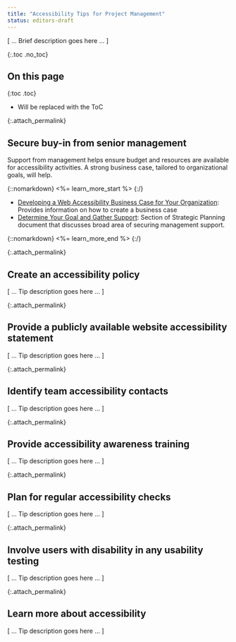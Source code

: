 ```yaml
---
title: "Accessibility Tips for Project Management"
status: editors-draft
---
```


[ ... Brief description goes here ... ]

{:.toc .no_toc}
## On this page

{:toc .toc}
* Will be replaced with the ToC

<!-- TODO: Consider moving buy-in and policy activities to advocacy -->

{:.attach_permalink}
## Secure buy-in from senior management

Support from management helps ensure budget and resources are available for accessibility activities. A strong business case, tailored to organizational goals, will help.

{::nomarkdown}
<%= learn_more_start %>
{:/}

* [Developing a Web Accessibility Business Case for Your Organization](http://www.w3.org/WAI/bcase/Overview.html): Provides information on how to create a business case
* [Determine Your Goal and Gather Support](http://www.w3.org/WAI/impl/#goal): Section of Strategic Planning document that discusses broad area of securing management support.

{::nomarkdown}
<%= learn_more_end %>
{:/}

{:.attach_permalink}
##  Create an accessibility policy 

[ ... Tip description goes here ... ]

{:.attach_permalink}
##  Provide a publicly available website accessibility statement 

[ ... Tip description goes here ... ]

{:.attach_permalink}
## Identify team accessibility contacts

[ ... Tip description goes here ... ]

{:.attach_permalink}
## Provide accessibility awareness training

[ ... Tip description goes here ... ]

{:.attach_permalink}
## Plan for regular accessibility checks

[ ... Tip description goes here ... ]

{:.attach_permalink}
## Involve users with disability in any usability testing

[ ... Tip description goes here ... ]

{:.attach_permalink}
## Learn more about accessibility

[ ... Tip description goes here ... ]
